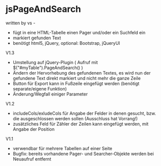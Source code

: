 # jsPageAndSearch
written by vs - 
- fügt in eine HTML-Tabelle einen Pager und/oder ein Suchfeld ein
- markiert gefunden Text
- benötigt html5, jQuery, optional: Bootstrap, jQueryUI

V1.3
- Umstellung auf jQuery-Plugin ( Aufruf mit $("#myTable").PageAndSearch() )
- Ändern der Hervorhebung des gefundenen Textes, es wird nun der gefundene Text direkt markiert und nicht mehr die ganze Zeile
- Button für Export kann in Fußzeile eingefügt werden (benötigt separate/eigene Funktion)
- Änderung/Wegfall einiger Parameter

V1.2
- includeCols/exludeCols für Angabe der Felder in denen gesucht, bzw. die ausgeschlossen werden sollen (Ausschluss hat Vorrang!)
- zusätzliches Feld für Zähler der Zeilen kann eingefügt werden, mit Angabe der Position

V1.1
- verwendbar für mehrere Tabellen auf einer Seite
- Bugfix: bereits vorhandene Pager- und Searcher-Objekte werden bei Neuaufruf entfernt
